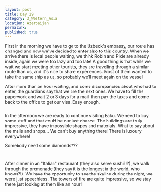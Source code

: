 ```yaml
---
layout: post
title: Day 29
category: 3_Western_Asia
location: Azerbaijan
permalink: 
published: true
---
```


First in the morning we have to go to the Uzbeck's embassy, our route has changed and now we've decided to enter also to this country. When we arrive there is local people waiting, we think Robin and Pixie are already inside, again we were too lazy and too late! A good thing is that while we wait we start meeting other tourists, they are travelling through a similar route than us, and it's nice to share experiences. Most of them wanted to take the same ship as us, so probably we'll meet again on the vessel.

After more than an hour waiting, and some discrepancies about who had to enter, the guardians say that we are the next ones. We have to fill the paperwork and wait 2 or 3 days for a mail, then pay the taxes and come back to the office to get our visa. Easy enough.

<p><a
href="https://lh3.googleusercontent.com/4ck1Je8CK8OcGWBT_3j8qEVXHkXY555hnWE0zN2w8hQyqs11jnnpuLU8DXmtbZQvenSQ03uNLXpo6oebIiSG_04pPhXVtaI9ok5Hmiwczz-PPnf-XyAP19saiNNyj-NUmM7IN84W-uFYhhbdVaHfmdSdIm8G-gCoCrJhQqAOa1pUxv1BK2j1abR6tXJQhrdcd83nk4P-omGFYbacCKZkXw9-lJKRZPP5bWxm7hOmhTMs7HmZcZ_gIrA0CRUnOsOytLYtAb7ZDf59w_tVXXWhADedk9sZ9VASyrQKuJ8KKaEDWj5swvtRgi-KQzU4Xh3o2BrBT4hvYjMP7XUVOp4FWiQeo8roaYYS2l2-a1UCqFYVJE616mHTsREu6y5UTaEk_Nsk-kOPZ5n2qLTg4DbCUIWKa3edqac6pmVuJrbXLoDjFa2NlPzw9EPHnObhUNmu78GZRZshnVLWrr5O7T9xFFbiyUlHhBr5qBsLsEkQfClSLm0EHLwCioRPYEW-FvDJqYFMimbYfGAfKK9B65xIczcaXCVSg8WA9jbv-H08P2g9Q08BgVOOqees-SQ-DuPE8qnkUwfY3zIPYoh4C9V2vntO0FTecXbQ1YZtbwGhn32AENFo0nuFHcn6sebWUyc-zKscuIGFnThc9wvT7uA4Z_btJ9YwZFQpjA=w1059-h794-no"><img 
src="https://lh3.googleusercontent.com/4ck1Je8CK8OcGWBT_3j8qEVXHkXY555hnWE0zN2w8hQyqs11jnnpuLU8DXmtbZQvenSQ03uNLXpo6oebIiSG_04pPhXVtaI9ok5Hmiwczz-PPnf-XyAP19saiNNyj-NUmM7IN84W-uFYhhbdVaHfmdSdIm8G-gCoCrJhQqAOa1pUxv1BK2j1abR6tXJQhrdcd83nk4P-omGFYbacCKZkXw9-lJKRZPP5bWxm7hOmhTMs7HmZcZ_gIrA0CRUnOsOytLYtAb7ZDf59w_tVXXWhADedk9sZ9VASyrQKuJ8KKaEDWj5swvtRgi-KQzU4Xh3o2BrBT4hvYjMP7XUVOp4FWiQeo8roaYYS2l2-a1UCqFYVJE616mHTsREu6y5UTaEk_Nsk-kOPZ5n2qLTg4DbCUIWKa3edqac6pmVuJrbXLoDjFa2NlPzw9EPHnObhUNmu78GZRZshnVLWrr5O7T9xFFbiyUlHhBr5qBsLsEkQfClSLm0EHLwCioRPYEW-FvDJqYFMimbYfGAfKK9B65xIczcaXCVSg8WA9jbv-H08P2g9Q08BgVOOqees-SQ-DuPE8qnkUwfY3zIPYoh4C9V2vntO0FTecXbQ1YZtbwGhn32AENFo0nuFHcn6sebWUyc-zKscuIGFnThc9wvT7uA4Z_btJ9YwZFQpjA=w1059-h794-no" alt=""></a></p>

In the afternoon we are ready to continue visiting Baku. We need to buy some stuff and that could be our last chance. The buildings are truly impressive, they have impossible shapes and materials. What to say about the malls and shops... We can't buy anything there! There is luxoury everywhere!

Somebody need some diamonds???

<p><a
href="https://lh3.googleusercontent.com/t1x7ZMHRTRTd6aLnIAOol0legN7Ys4-yMgPv8es9fF4mkMaF9xqDbI5vAXWxjNw3mvKekliDdrboqDqR3VDm37_sPG7EJWPecM_v_bXQIf8BiQoOUAMQd3Do7Jh-VPFMQpENLT4uczatPbVKLfoJVm7G0FlQpB2pO_ztYJ7LQznQA0cHY-TCn4LGh16pyCwq12bOzy0pwvbHat985pwGsC2ZCFeyarPzpe2YsrOv40IrRwDKG3hZ38XyFsiMxGAeYJmzNIMS7pAJHzAkwEP9Rasdow2sQ7tM301Me1ggzOQ07sn2e2uG_gh2rF5478Xp1-WPN8cFk1MmOE2Q4HwHz9yQPS-qAy1EaIqycCymXU_BR4gS6ce046eP5QzQuhGEW0W2UIbt1u1loiGDZN_1Y9HnV97q_mH2q-PDtPFlhaWL_edPYEZOzhD1T7K464bpeK5XrBs8sRQwpJpuPlA-nHFsWULUDJ9l_OkZNho1g3OlK3ARua-V7Je65T_0WFeFEkjGk1w9g19YH5p6PZ0idxVbuuYaJBlOrkca6Hz_aMOs6fy7-cJxJj47DkuKH5DOf4fySws0n-ztcx2rD1ZTt2szRuDBWBF_FvFT5FBfzCfl2_FY1j6KaPCZ67AVWBdrMDtWMbotUpwpBLzV3tI_jPxa2NYTQFkoGQ=w1059-h794-no"><img 
src="https://lh3.googleusercontent.com/t1x7ZMHRTRTd6aLnIAOol0legN7Ys4-yMgPv8es9fF4mkMaF9xqDbI5vAXWxjNw3mvKekliDdrboqDqR3VDm37_sPG7EJWPecM_v_bXQIf8BiQoOUAMQd3Do7Jh-VPFMQpENLT4uczatPbVKLfoJVm7G0FlQpB2pO_ztYJ7LQznQA0cHY-TCn4LGh16pyCwq12bOzy0pwvbHat985pwGsC2ZCFeyarPzpe2YsrOv40IrRwDKG3hZ38XyFsiMxGAeYJmzNIMS7pAJHzAkwEP9Rasdow2sQ7tM301Me1ggzOQ07sn2e2uG_gh2rF5478Xp1-WPN8cFk1MmOE2Q4HwHz9yQPS-qAy1EaIqycCymXU_BR4gS6ce046eP5QzQuhGEW0W2UIbt1u1loiGDZN_1Y9HnV97q_mH2q-PDtPFlhaWL_edPYEZOzhD1T7K464bpeK5XrBs8sRQwpJpuPlA-nHFsWULUDJ9l_OkZNho1g3OlK3ARua-V7Je65T_0WFeFEkjGk1w9g19YH5p6PZ0idxVbuuYaJBlOrkca6Hz_aMOs6fy7-cJxJj47DkuKH5DOf4fySws0n-ztcx2rD1ZTt2szRuDBWBF_FvFT5FBfzCfl2_FY1j6KaPCZ67AVWBdrMDtWMbotUpwpBLzV3tI_jPxa2NYTQFkoGQ=w1059-h794-no" alt=""></a></p>

<p><a
href="https://lh3.googleusercontent.com/CrxkbWfzC1Vz4tUdhLjkD4KeT_s-ZLWbRdXZfUwLDUGGzAbF1k0iO9d0-6mtkxM0RQIYtf75G_dBIAeuenw6RKxFEB5M8cLXBYVpADu0tz9nCMvu1Sr4I1dzIW_ku2tejSELzb4DS_R7uGaKILRmRoKWYxFYkjBi5j67sjAiaq7Z8SSrZPiTHbiASmaeL6ACq1X9hhPJyKargnS4M05cHdT-xmjjP6l42hs6hZO-fqSjuT_kBxdO5jbGrTuZ5gXvXwr0WsQUruVf4ue_1xBZHFBGivW8DK-HJwuD1RaT_2GhZ3Bo62ua3EEuRHC0dHy0cuhyM-rHpdYPUZ4a5hPAFcR-7J6GXmhIcK6QHPXpCbLiV5DmnTITLXOX2HbCaRyre4ro-WY589Z0sifysa6ESJ7YCiUcbo9h5wZ4NRYh6oHdVWMUl-tvzvwjjtrrEPZCLJLAWLYm4huIbe6k4Lsmp5UErULmaqKYHDK2OZUAxBTVdBp3V_7I8Whhjxf526pvsoxKz8_RimUFI-GQv7shopJjjRtFCD0mdFoNRXnKlr0LXqoNOFH-NDXBXeaZsy-pMo_fCOI3g3zngWPmDS_KzAQSUNXCCZjBKir5P4PTGqmHpidFHWzCJu2XMLIkfj2fCIXQP0kkmY_Sbg8cZW6u2VHzWav2iYwt7A=w1059-h794-no"><img 
src="https://lh3.googleusercontent.com/CrxkbWfzC1Vz4tUdhLjkD4KeT_s-ZLWbRdXZfUwLDUGGzAbF1k0iO9d0-6mtkxM0RQIYtf75G_dBIAeuenw6RKxFEB5M8cLXBYVpADu0tz9nCMvu1Sr4I1dzIW_ku2tejSELzb4DS_R7uGaKILRmRoKWYxFYkjBi5j67sjAiaq7Z8SSrZPiTHbiASmaeL6ACq1X9hhPJyKargnS4M05cHdT-xmjjP6l42hs6hZO-fqSjuT_kBxdO5jbGrTuZ5gXvXwr0WsQUruVf4ue_1xBZHFBGivW8DK-HJwuD1RaT_2GhZ3Bo62ua3EEuRHC0dHy0cuhyM-rHpdYPUZ4a5hPAFcR-7J6GXmhIcK6QHPXpCbLiV5DmnTITLXOX2HbCaRyre4ro-WY589Z0sifysa6ESJ7YCiUcbo9h5wZ4NRYh6oHdVWMUl-tvzvwjjtrrEPZCLJLAWLYm4huIbe6k4Lsmp5UErULmaqKYHDK2OZUAxBTVdBp3V_7I8Whhjxf526pvsoxKz8_RimUFI-GQv7shopJjjRtFCD0mdFoNRXnKlr0LXqoNOFH-NDXBXeaZsy-pMo_fCOI3g3zngWPmDS_KzAQSUNXCCZjBKir5P4PTGqmHpidFHWzCJu2XMLIkfj2fCIXQP0kkmY_Sbg8cZW6u2VHzWav2iYwt7A=w1059-h794-no" alt=""></a></p>

After dinner in an "Italian" restaurant (they also serve sushi?!?), we walk through the promenade (they say it is the longest in the world, who knows?!). We have the opportunity to see the skyline during the night, we were just speechless. The towers of fire are quite impressive, so we stay there just looking at them like an hour!

<p><a
href="https://lh3.googleusercontent.com/JrJnGbJlPcBm6rvAiAFb9qiquHFbIpTmtMoYL9nbOKW5D7ciWzxbWUU_JhAqOugiVBK7Jy7gieNK9zPUKbCwcYtblqIUfsSVQ4yElddnxb-0dSIO3eHbcSIjgdG9rchaJj35D78AYER0d5XvSD9N3RNMN0aa5EusqLzrY5WtaFEaOcMf1gxcpiCCty1zPPv3VlvGiaeIMIhXTRHPmG7_MfPlELW5b7C9AsE7eZI5Uk23K9cDUUa12MIi-bv9KuMTz0hZrjhh6ou3CeG7aLQQ9cbVOJD3bLXd8b1mpBmhBF_lctk2CA2d6bjk9tbwmthRDGDDnKRWLqXzCJUptmLNcmq6cMvaLRSxZt-AcOuePauncrKn-BI6lrRdSuXJ-lMaeZtbgGyfbnEwYMzdE8Q8xdJlkL1uQAGkTuevAMWHPKkURxcMY60GplNs0Zt5s4uECJgn3V2otb28GzM1CJUFh1Z0RLUeLkbm_7XmSMZhRO-rPnxaoxMpWDflmNjLg9Hj5uqIt9gqTtCo3Mih_RHVDBCUPMCSsYGbB7NoTUnauufIPSgjhmpIS_-tEhoFHM1QrnPxX9Tka9ykPUVdO-S_OGnUO9AkqrYgzqzK5DBK4CgzBDLa7hvE6KIKSnOXtyOIVjweOQZR3-xRHI9mgiBHfTF7jbwLjwYKnQ=w1059-h794-no"><img 
src="https://lh3.googleusercontent.com/JrJnGbJlPcBm6rvAiAFb9qiquHFbIpTmtMoYL9nbOKW5D7ciWzxbWUU_JhAqOugiVBK7Jy7gieNK9zPUKbCwcYtblqIUfsSVQ4yElddnxb-0dSIO3eHbcSIjgdG9rchaJj35D78AYER0d5XvSD9N3RNMN0aa5EusqLzrY5WtaFEaOcMf1gxcpiCCty1zPPv3VlvGiaeIMIhXTRHPmG7_MfPlELW5b7C9AsE7eZI5Uk23K9cDUUa12MIi-bv9KuMTz0hZrjhh6ou3CeG7aLQQ9cbVOJD3bLXd8b1mpBmhBF_lctk2CA2d6bjk9tbwmthRDGDDnKRWLqXzCJUptmLNcmq6cMvaLRSxZt-AcOuePauncrKn-BI6lrRdSuXJ-lMaeZtbgGyfbnEwYMzdE8Q8xdJlkL1uQAGkTuevAMWHPKkURxcMY60GplNs0Zt5s4uECJgn3V2otb28GzM1CJUFh1Z0RLUeLkbm_7XmSMZhRO-rPnxaoxMpWDflmNjLg9Hj5uqIt9gqTtCo3Mih_RHVDBCUPMCSsYGbB7NoTUnauufIPSgjhmpIS_-tEhoFHM1QrnPxX9Tka9ykPUVdO-S_OGnUO9AkqrYgzqzK5DBK4CgzBDLa7hvE6KIKSnOXtyOIVjweOQZR3-xRHI9mgiBHfTF7jbwLjwYKnQ=w1059-h794-no" alt=""></a></p>

<p><a
href="https://lh3.googleusercontent.com/AACPQxEbwnWF-pPcReuZTkF-1Mdqe5rjuN9P6MUmUHoa9DjZEwYeREDDVuV0Yz5lEEyIkrO-Z72C6HSCp26kcui1tABVrtMRqYNW1j_Yls39djPstYDJT77RFXsyU10a4qVVS69cygB-v38YRSpUzHIqqQ_MGIMz6EbCTFjh1qFN5uZaW7I7vU95O3UDiNI2N0gDB2-ZQD3x_oBpWq37t6PfhW7LNio--LKNENB-Plo14HgpJ0B8jxnNBtuJPAQWcO34oqdrnScAGy5JV37Eski35X0sQpzilAojl9cGJDvDEkRXrZiGNXrrzJoqnUY3ex4-CXDjFcmo1KmrN0l4ULl0F46kLi2_2XY3lv7UH8qg5b2M2pwxz_sR9xk1cUJC4-GZ7ssqOQgMVEg-ug5KMXydVSO2EGSC7ku7aZxlnjGVUuOQY8V55JZknQnFP6qDxd0Ci9dAQ5VsZNnU5idRuQR9vm4j-u6a1q68_Hwwdv6Knyogt7I9kHVcdI4JklmiYz2iytG5El3RlVnQs60iBAhdFG15_2adtiKdyFe3tlvItZ-LwPQuNfk-xF1NnluqEZw0Dg5QkQ6rnvk7vR8YdVJBNGbKs91KLrUL5MlYoMSBNPp8nx1BYq3W96VipK9j0eBMnA7w4kTNEynSxklH-q91vuAVZZ30FA=w1059-h794-no"><img 
src="https://lh3.googleusercontent.com/AACPQxEbwnWF-pPcReuZTkF-1Mdqe5rjuN9P6MUmUHoa9DjZEwYeREDDVuV0Yz5lEEyIkrO-Z72C6HSCp26kcui1tABVrtMRqYNW1j_Yls39djPstYDJT77RFXsyU10a4qVVS69cygB-v38YRSpUzHIqqQ_MGIMz6EbCTFjh1qFN5uZaW7I7vU95O3UDiNI2N0gDB2-ZQD3x_oBpWq37t6PfhW7LNio--LKNENB-Plo14HgpJ0B8jxnNBtuJPAQWcO34oqdrnScAGy5JV37Eski35X0sQpzilAojl9cGJDvDEkRXrZiGNXrrzJoqnUY3ex4-CXDjFcmo1KmrN0l4ULl0F46kLi2_2XY3lv7UH8qg5b2M2pwxz_sR9xk1cUJC4-GZ7ssqOQgMVEg-ug5KMXydVSO2EGSC7ku7aZxlnjGVUuOQY8V55JZknQnFP6qDxd0Ci9dAQ5VsZNnU5idRuQR9vm4j-u6a1q68_Hwwdv6Knyogt7I9kHVcdI4JklmiYz2iytG5El3RlVnQs60iBAhdFG15_2adtiKdyFe3tlvItZ-LwPQuNfk-xF1NnluqEZw0Dg5QkQ6rnvk7vR8YdVJBNGbKs91KLrUL5MlYoMSBNPp8nx1BYq3W96VipK9j0eBMnA7w4kTNEynSxklH-q91vuAVZZ30FA=w1059-h794-no" alt=""></a></p>